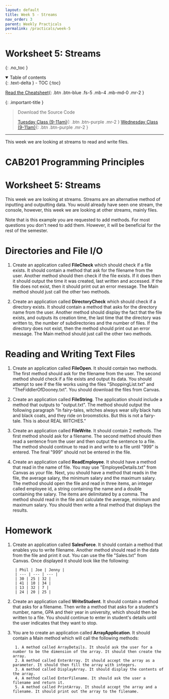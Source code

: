 ```yaml
---
layout: default
title: Week 5 - Streams
nav_order: 3
parent: Weekly Practicals
permalink: /practicals/week-5
---
```


# Worksheet 5: Streams
{: .no_toc }

<details open markdown="block">
  <summary>
    Table of contents
  </summary>
  {: .text-delta }
- TOC
{:toc}
</details>

[Read the Cheatsheet](../weekly-content/week-5){: .btn .btn-blue .fs-5 .mb-4 .mb-md-0 .mr-2 }

{: .important-title }
> Download the Source Code
> 
> [Tuesday Class (9-11am)](https://github.com/cab201/prac-05/archive/23se1-tue-9.zip){: .btn .btn-purple .mr-2 }
> [Wednesday Class (9-11am)](https://github.com/cab201/prac-05/archive/23se1-wed-9.zip){: .btn .btn-purple .mr-2 }

---

This week we are looking at streams to read and write files.

# CAB201 Programming Principles

# Worksheet 5: Streams

This week we are looking at streams. Streams are an alternative method of inputting and outputting data. You would already have seen one stream, the console, however, this week we are looking at other streams, mainly files.

Note that is this example you are requested to add methods. For most questions you don't need to add them. However, it will be beneficial for the rest of the semester.

# Directories and File I/O

1. Create an application called **FileCheck** which should check if a file exists. It should contain a method that ask for the filename from the user. Another method should then check if the file exists. If it does then it should output the time it was created, last written and accessed. If the file does not exist, then it should print out an error message. The Main method should just call the other two methods.

1. Create an application called **DirectoryCheck** which should check if a directory exists. It should contain a method that asks for the directory name from the user. Another method should display the fact that the file exists, and outputs its creation time, the last time that the directory was written to, the number of subdirectories and the number of files. If the directory does not exist, then the method should print out an error message. The Main method should just call the other two methods.

# Reading and Writing Text Files

1. Create an application called **FileOpen**. It should contain two methods. The first method should ask for the filename from the user. The second method should check if a file exists and output its data. You should attempt to see if the file works using the files "ShoppingList.txt" and "TheFiddlerOfDooney.txt". You should download the files from Canvas.

1. Create an application called **FileString**. The application should include a method that outputs to "output.txt". The method should output the following paragraph "In fairy-tales, witches always wear silly black hats and black coats, and they ride on broomsticks. But this is not a fairy-tale. This is about REAL WITCHES."

1. Create an application called **FileWrite**. It should contain 2 methods. The first method should ask for a filename. The second method should then read a sentence from the user and then output the sentence to a file. The method should continue to read in and write to a file until "999" is entered. The final "999" should not be entered in the file.

1. Create an application called **ReadEmployee**. It should have a method that read in the name of file. You may use "EmployeeDetails.txt" from Canvas as your file. Next, you should have a method that reads in the file, the average salary, the minimum salary and the maximum salary. The method should open the file and read in three items, an integer called employee id, a string containing the name and a double containing the salary. The items are delimitated by a comma. The method should read in the file and calculate the average, minimum and maximum salary. You should then write a final method that displays the results.

# Homework

1. Create an application called **SalesForce**. It should contain a method that enables you to write filename. Another method should read in the data from the file and print it out. You can use the file "Sales.txt" from Canvas. Once displayed it should look like the following:

        | Phil | Joe | Jenny |
        | --- | --- | --- |
        | 30 | 25 | 32 |
        | 41 | 10 | 34 |
        | 13 | 32 | 7 |
        | 24 | 20 | 25 |

1. Create an application called **WriteStudent**. It should contain a method that asks for a filename. Then write a method that asks for a student's number, name, GPA and their year in university, which should then be written to a file. You should continue to enter in student's details until the user indicates that they want to stop.

1. You are to create an application called **ArrayApplication**. It should contain a Main method which will call the following methods:

        1. A method called ArrayDetails. It should ask the user for a number to be the dimension of the array. It should then create the array.
        2. A method called EnterArray. It should accept the array as a parameter. It should then fill the array with integers.
        3. A method called DisplayArray. It should display the contents of the array.
        4. A method called EnterFilename. It should ask the user a filename and return it.
        5. A method called PrintArray. It should accept the array and a filename. It should print out the array to the filename.